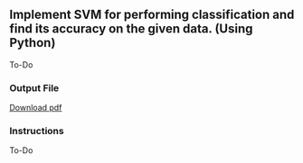 ## Implement SVM for performing classification and find its accuracy on the given data. (Using Python) 

To-Do

### Output File

[Download pdf](https://drive.google.com/file/d/1WAgXt_nv1sS3V1C1KyZg3jeEOJUgoDBR/view?usp=sharing)

### Instructions

To-Do